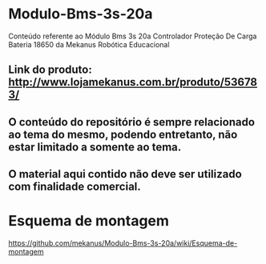 # Modulo-Bms-3s-20a
Conteúdo referente ao Módulo Bms 3s 20a Controlador Proteção De Carga Bateria 18650 da Mekanus Robótica Educacional


## Link do produto: http://www.lojamekanus.com.br/produto/536783/



## O conteúdo do repositório é sempre relacionado ao tema do mesmo, podendo entretanto, não estar limitado a somente ao tema. 

## O material aqui contido não deve ser utilizado com finalidade comercial.


# Esquema de montagem

https://github.com/mekanus/Modulo-Bms-3s-20a/wiki/Esquema-de-montagem
